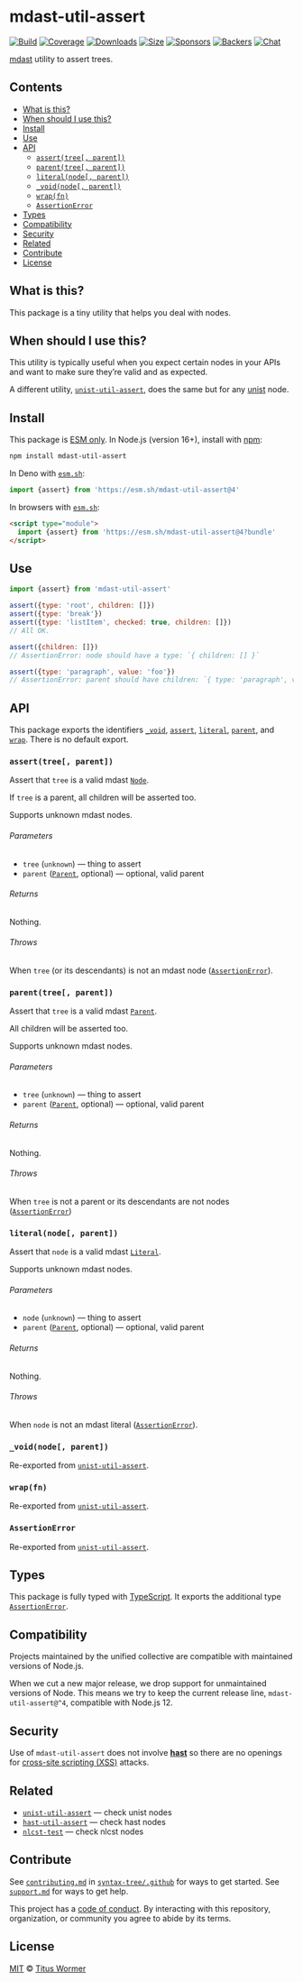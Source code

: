 # mdast-util-assert

[![Build][build-badge]][build]
[![Coverage][coverage-badge]][coverage]
[![Downloads][downloads-badge]][downloads]
[![Size][size-badge]][size]
[![Sponsors][sponsors-badge]][collective]
[![Backers][backers-badge]][collective]
[![Chat][chat-badge]][chat]

[mdast][] utility to assert trees.

## Contents

*   [What is this?](#what-is-this)
*   [When should I use this?](#when-should-i-use-this)
*   [Install](#install)
*   [Use](#use)
*   [API](#api)
    *   [`assert(tree[, parent])`](#asserttree-parent)
    *   [`parent(tree[, parent])`](#parenttree-parent)
    *   [`literal(node[, parent])`](#literalnode-parent)
    *   [`_void(node[, parent])`](#_voidnode-parent)
    *   [`wrap(fn)`](#wrapfn)
    *   [`AssertionError`](#assertionerror)
*   [Types](#types)
*   [Compatibility](#compatibility)
*   [Security](#security)
*   [Related](#related)
*   [Contribute](#contribute)
*   [License](#license)

## What is this?

This package is a tiny utility that helps you deal with nodes.

## When should I use this?

This utility is typically useful when you expect certain nodes in your APIs
and want to make sure they’re valid and as expected.

A different utility, [`unist-util-assert`][unist-util-assert], does the same but
for any [unist][] node.

## Install

This package is [ESM only][esm].
In Node.js (version 16+), install with [npm][]:

```sh
npm install mdast-util-assert
```

In Deno with [`esm.sh`][esmsh]:

```js
import {assert} from 'https://esm.sh/mdast-util-assert@4'
```

In browsers with [`esm.sh`][esmsh]:

```html
<script type="module">
  import {assert} from 'https://esm.sh/mdast-util-assert@4?bundle'
</script>
```

## Use

```js
import {assert} from 'mdast-util-assert'

assert({type: 'root', children: []})
assert({type: 'break'})
assert({type: 'listItem', checked: true, children: []})
// All OK.

assert({children: []})
// AssertionError: node should have a type: `{ children: [] }`

assert({type: 'paragraph', value: 'foo'})
// AssertionError: parent should have children: `{ type: 'paragraph', value: 'foo' }`
```

## API

This package exports the identifiers [`_void`][api-void],
[`assert`][api-assert], [`literal`][api-literal], [`parent`][api-parent],
and [`wrap`][api-wrap].
There is no default export.

### `assert(tree[, parent])`

Assert that `tree` is a valid mdast [`Node`][node].

If `tree` is a parent, all children will be asserted too.

Supports unknown mdast nodes.

###### Parameters

*   `tree` (`unknown`)
    — thing to assert
*   `parent` ([`Parent`][parent], optional)
    — optional, valid parent

###### Returns

Nothing.

###### Throws

When `tree` (or its descendants) is not an mdast node
([`AssertionError`][api-assertion-error]).

### `parent(tree[, parent])`

Assert that `tree` is a valid mdast [`Parent`][parent].

All children will be asserted too.

Supports unknown mdast nodes.

###### Parameters

*   `tree` (`unknown`)
    — thing to assert
*   `parent` ([`Parent`][parent], optional)
    — optional, valid parent

###### Returns

Nothing.

###### Throws

When `tree` is not a parent or its descendants are not nodes
([`AssertionError`][api-assertion-error])

### `literal(node[, parent])`

Assert that `node` is a valid mdast [`Literal`][literal].

Supports unknown mdast nodes.

###### Parameters

*   `node` (`unknown`)
    — thing to assert
*   `parent` ([`Parent`][parent], optional)
    — optional, valid parent

###### Returns

Nothing.

###### Throws

When `node` is not an mdast literal ([`AssertionError`][api-assertion-error]).

### `_void(node[, parent])`

Re-exported from [`unist-util-assert`][unist-util-assert-void].

### `wrap(fn)`

Re-exported from [`unist-util-assert`][unist-util-assert-wrap].

### `AssertionError`

Re-exported from [`unist-util-assert`][unist-util-assert-assertionerror].

## Types

This package is fully typed with [TypeScript][].
It exports the additional type [`AssertionError`][api-assertion-error].

## Compatibility

Projects maintained by the unified collective are compatible with maintained
versions of Node.js.

When we cut a new major release, we drop support for unmaintained versions of
Node.
This means we try to keep the current release line, `mdast-util-assert@^4`,
compatible with Node.js 12.

## Security

Use of `mdast-util-assert` does not involve **[hast][]** so there are no
openings for [cross-site scripting (XSS)][xss] attacks.

## Related

*   [`unist-util-assert`][unist-util-assert]
    — check unist nodes
*   [`hast-util-assert`](https://github.com/syntax-tree/hast-util-assert)
    — check hast nodes
*   [`nlcst-test`](https://github.com/syntax-tree/nlcst-test)
    — check nlcst nodes

## Contribute

See [`contributing.md`][contributing] in [`syntax-tree/.github`][health] for
ways to get started.
See [`support.md`][support] for ways to get help.

This project has a [code of conduct][coc].
By interacting with this repository, organization, or community you agree to
abide by its terms.

## License

[MIT][license] © [Titus Wormer][author]

<!-- Definitions -->

[build-badge]: https://github.com/syntax-tree/mdast-util-assert/workflows/main/badge.svg

[build]: https://github.com/syntax-tree/mdast-util-assert/actions

[coverage-badge]: https://img.shields.io/codecov/c/github/syntax-tree/mdast-util-assert.svg

[coverage]: https://codecov.io/github/syntax-tree/mdast-util-assert

[downloads-badge]: https://img.shields.io/npm/dm/mdast-util-assert.svg

[downloads]: https://www.npmjs.com/package/mdast-util-assert

[size-badge]: https://img.shields.io/badge/dynamic/json?label=minzipped%20size&query=$.size.compressedSize&url=https://deno.bundlejs.com/?q=mdast-util-assert

[size]: https://bundlejs.com/?q=mdast-util-assert

[sponsors-badge]: https://opencollective.com/unified/sponsors/badge.svg

[backers-badge]: https://opencollective.com/unified/backers/badge.svg

[collective]: https://opencollective.com/unified

[chat-badge]: https://img.shields.io/badge/chat-discussions-success.svg

[chat]: https://github.com/syntax-tree/unist/discussions

[npm]: https://docs.npmjs.com/cli/install

[esm]: https://gist.github.com/sindresorhus/a39789f98801d908bbc7ff3ecc99d99c

[esmsh]: https://esm.sh

[typescript]: https://www.typescriptlang.org

[license]: license

[author]: https://wooorm.com

[health]: https://github.com/syntax-tree/.github

[contributing]: https://github.com/syntax-tree/.github/blob/main/contributing.md

[support]: https://github.com/syntax-tree/.github/blob/main/support.md

[coc]: https://github.com/syntax-tree/.github/blob/main/code-of-conduct.md

[xss]: https://en.wikipedia.org/wiki/Cross-site_scripting

[unist]: https://github.com/syntax-tree/unist

[unist-util-assert]: https://github.com/syntax-tree/unist-util-assert

[mdast]: https://github.com/syntax-tree/mdast

[node]: https://github.com/syntax-tree/mdast#nodes

[literal]: https://github.com/syntax-tree/mdast#literal

[parent]: https://github.com/syntax-tree/mdast#parent

[hast]: https://github.com/syntax-tree/hast

[api-void]: #_voidnode-parent

[api-assert]: #asserttree-parent

[api-literal]: #literalnode-parent

[api-parent]: #parenttree-parent

[api-wrap]: #wrapfn

[api-assertion-error]: #assertionerror

[unist-util-assert-void]: https://github.com/syntax-tree/unist-util-assert#_voidnode-parent

[unist-util-assert-wrap]: https://github.com/syntax-tree/unist-util-assert#wrapfn

[unist-util-assert-assertionerror]: https://github.com/syntax-tree/unist-util-assert#assertionerror
